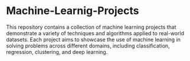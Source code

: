 # Machine-Learnig-Projects
This repository contains a collection of machine learning projects that demonstrate a variety of techniques and algorithms applied to real-world datasets. 
Each project aims to showcase the use of machine learning in solving problems across different domains, including classification, regression, clustering, and deep learning.
